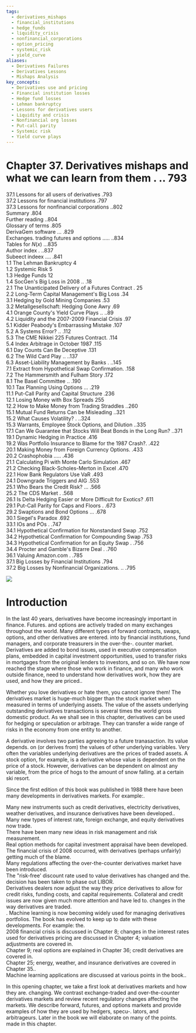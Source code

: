 ```yaml
---
tags:
  - derivatives_mishaps
  - financial_institutions
  - hedge_funds
  - liquidity_crisis
  - nonfinancial_corporations
  - option_pricing
  - systemic_risk
  - yield_curve
aliases:
  - Derivatives Failures
  - Derivatives Lessons
  - Mishaps Analysis
key_concepts:
  - Derivatives use and pricing
  - Financial institution losses
  - Hedge fund losses
  - Lehman bankruptcy
  - Lessons for derivatives users
  - Liquidity and crisis
  - Nonfinancial org losses
  - Put-call parity
  - Systemic risk
  - Yield curve plays
---
```


# Chapter 37. Derivatives mishaps and what we can learn from them . .. 793  

37.1 Lessons for all users of derivatives .793   
37.2 Lessons for financial institutions .797   
37.3 Lessons for nonfinancial corporations ..802   
Summary .804   
Further reading ..804   
Glossary of terms .805   
DerivaGem software ... .829   
Exchanges. trading futures and options ..... ..834   
Tables for $N(x)$ ...835   
Author index . ..837   
Subeect indeex .... .841   
1.1 The Lehman Bankruptcy 4   
1.2 Systemic Risk 5   
1.3 Hedge Funds 12   
1.4 SocGen's Big Loss in 2008 .. .18   
2.1 The Unanticipated Delivery of a Futures Contract . 25   
2.2 Long-Term Capital Management's Big Loss .34   
3.1 Hedging by Gold Mining Companies .53   
3.2 Metallgesellschaft: Hedging Gone Awry .69   
4.1 Orange County's Yield Curve Plays .. ..89   
4.2  Liquidity and the 2007-2009 Financial Crisis .97   
5.1 Kidder Peabody's Embarrassing Mistake .107   
5.2 A Systems Error? .. .112   
5.3 The CME Nikkei 225 Futures Contract. .114   
5.4 Index Arbitrage in October 1987 .115   
6.1 Day Counts Can Be Deceptive .131   
6.2 The Wild Card Play .. ..137   
6.3 Asset-Liability Management by Banks . ..145   
7.1 Extract from Hypothetical Swap Confirmation. .158   
7.2 The Hammersmith and Fulham Story .172   
8.1 The Basel Committee .. .190   
10.1 Tax Planning Using Options ... .219   
11.1 Put-Call Parity and Capital Structure .236   
12.1 Losing Money with Box Spreads 255   
12.2 How to Make Money from Trading Straddles ..260   
15.1 Mutual Fund Returns Can be Misleading ..321   
15.2 What Causes Volatility? . ..324   
15.3 Warrants, Employee Stock Options, and Dilution ..335   
17.1 Can We Guarantee that Stocks Will Beat Bonds in the Long Run? ..371   
19.1 Dynamic Hedging in Practice .416   
19.2 Was Portfolio Insurance to Blame for the 1987 Crash?. .422   
20.1  Making Money from Foreign Currency Options. .433   
20.2 Crashophobia ..... .436   
21.1 Calculating Pi with Monte Carlo Simulation .467   
21.2  Checking Black-Scholes-Merton in Excel .470   
22.1 How Bank Regulators Use VaR .493   
24.1 Downgrade Triggers and AIG .553   
25.1 Who Bears the Credit Risk? ... .566   
25.2 The CDS Market . .568   
26.1 Is Delta Hedging Easier or More Difficult for Exotics? .611   
29.1 Put-Call Parity for Caps and Floors . .673   
29.2 Swaptions and Bond Options ... .678   
30.1 Siegel's Paradox .692   
33.1 IOs and POs . .747   
34.1 Hypothetical Confirmation for Nonstandard Swap .752   
34.2 Hypothetical Confirmation for Compounding Swap .753   
34.3 Hypothetical Confirmation for an Equity Swap . .756   
34.4 Procter and Gamble's Bizarre Deal . .760   
36.1 Valuing Amazon.com . .785   
37.1 Big Losses by Financial Institutions .794   
37.2 Big Losses by Nonfinancial Organizations. .. .795  

![](69c47875ab0fcec2401cb93139cbf6cea3bf5a7d30901d8be65d77cc76ecdb9b.jpg)  

# Introduction  

In the last 40 years, derivatives have become increasingly important in finance. Futures. and options are actively traded on many exchanges throughout the world. Many different types of forward contracts, swaps, options, and other derivatives are entered. into by financial institutions, fund managers, and corporate treasurers in the over-the-. counter market. Derivatives are added to bond issues, used in executive compensation plans, embedded in capital investment opportunities, used to transfer risks in mortgages from the original lenders to investors, and so on. We have now reached the stage where those who work in finance, and many who work outside finance, need to understand how derivatives work, how they are used, and how they are priced..  

Whether you love derivatives or hate them, you cannot ignore them! The derivatives market is huge-much bigger than the stock market when measured in terms of underlying assets. The value of the assets underlying outstanding derivatives transactions is several times the world gross domestic product. As we shall see in this chapter, derivatives can be used for hedging or speculation or arbitrage. They can transfer a wide range of risks in the economy from one entity to another.  

A derivative involves two parties agreeing to a future tranasaction. Its value depends. on (or derives from) the values of other underlying variables. Very often the variables underlying derivatives are the prices of traded assets. A stock option, for example, is a derivative whose value is dependent on the price of a stock. However, derivatives can be dependent on almost any variable, from the price of hogs to the amount of snow falling. at a certain ski resort.  

Since the first edition of this book was published in 1988 there have been many developments in derivatives markets. For example:.  

Many new instruments such as credit derivatives, electricity derivatives, weather derivatives, and insurance derivatives have been developed..   
Many new types of interest rate, foreign exchange, and equity derivatives now trade.   
There have been many new ideas in risk management and risk measurement.   
Real option methods for capital investment appraisal have been developed.   
The financial crisis of 2008 occurred, with derivatives (perhaps unfairly) getting much of the blame.   
Many regulations affecting the over-the-counter derivatives market have been introduced.   
The "risk-free' discount rate used to value derivatives has changed and the. decision has been taken to phase out LIBOR.   
Derivatives dealers now adjust the way they price derivatives to allow for credit risks, funding costs, and capital requirements. Collateral and credit issues are now given much more attention and have led to. changes in the way derivatives are traded.   
. Machine learning is now becoming widely used for managing derivatives portfolios. The book has evolved to keep up to date with these developments. For example: the.   
2008 financial crisis is discussed in Chapter 8; changes in the interest rates used for derivatives pricing are discussed in Chapter 4; valuation adjustments are covered in.   
Chapter 9; real options are explained in Chapter 36; credit derivatives are covered in.   
Chapter 25; energy, weather, and insurance derivatives are covered in Chapter 35..   
Machine learning applications are discussed at various points in the book..  

In this opening chapter, we take a first look at derivatives markets and how they are. changing. We contrast exchange-traded and over-the-counter derivatives markets and review recent regulatory changes affecting the markets. We describe forward, futures, and options markets and provide examples of how they are used by hedgers, specu-. lators, and arbitrageurs. Later in the book we will elaborate on many of the points. made in this chapter.  
